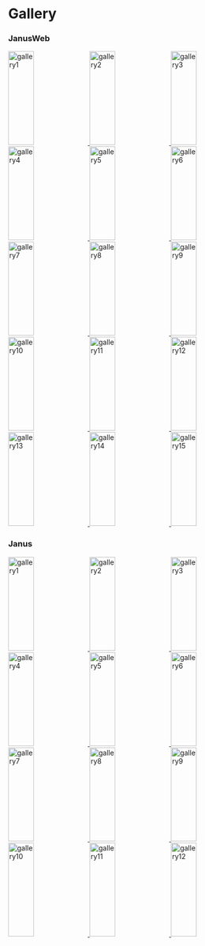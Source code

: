 # Gallery


### JanusWeb

<a href="https://i.imgur.com/iAgX0s4.jpg">
  <img alt="gallery1" target="_blank" src="https://i.imgur.com/iAgX0s4.jpg" height="190" width="32%">
</a>
<a href="https://i.imgur.com/TTrxbSU.jpg">
  <img alt="gallery2" target="_blank" src="https://i.imgur.com/TTrxbSU.jpg" height="190" width="32%">
</a>
<a href="https://i.imgur.com/WdgMcwM.jpg">
  <img alt="gallery3" target="_blank" src="https://i.imgur.com/WdgMcwM.jpg" height="190" width="32%">
</a>
<a href="https://i.imgur.com/9hsd6wc.jpg">
  <img alt="gallery4" target="_blank" src="https://i.imgur.com/9hsd6wc.jpg" height="190" width="32%">
</a>
<a href="https://i.imgur.com/8bWXd9l.jpg">
  <img alt="gallery5" target="_blank" src="https://i.imgur.com/8bWXd9l.jpg" height="190" width="32%">
</a>
<a href="https://i.imgur.com/VnZ8MPU.jpg">
  <img alt="gallery6" target="_blank" src="https://i.imgur.com/VnZ8MPU.jpg" height="190" width="32%">
</a>
<a href="https://i.imgur.com/sdeujRE.gif">
  <img alt="gallery7" target="_blank" src="https://i.imgur.com/sdeujRE.gif" height="190" width="32%">
</a>
<a href="https://i.imgur.com/ESWkWxe.jpg">
  <img alt="gallery8" target="_blank" src="https://i.imgur.com/ESWkWxe.jpg" height="190" width="32%">
</a>
<a href="https://i.imgur.com/ZFWFZl3.jpg">
  <img alt="gallery9" target="_blank" src="https://i.imgur.com/ZFWFZl3.jpg" height="190" width="32%">
</a>
<a href="https://i.imgur.com/MSkHzxN.jpg">
  <img alt="gallery10" target="_blank" src="https://i.imgur.com/MSkHzxN.jpg" height="190" width="32%">
</a>
<a href="https://i.imgur.com/rMsEP8y.gif">
  <img alt="gallery11" target="_blank" src="https://i.imgur.com/rMsEP8y.gif" height="190" width="32%">
</a>
<a href="https://i.imgur.com/sdeujRE.gif">
  <img alt="gallery12" target="_blank" src="https://i.imgur.com/sdeujRE.gif" height="190" width="32%">
</a>
<a href="https://i.imgur.com/8nVTEFP.jpg">
  <img alt="gallery13" target="_blank" src="https://i.imgur.com/8nVTEFP.jpg" height="190" width="32%">
</a>
<a href="https://i.imgur.com/wa8Dudv.jpg">
  <img alt="gallery14" target="_blank" src="https://i.imgur.com/wa8Dudv.jpg" height="190" width="32%">
</a>
<a href="https://i.imgur.com/QYQ711L.jpg">
  <img alt="gallery15" target="_blank" src="https://i.imgur.com/QYQ711L.jpg" height="190" width="32%">
</a>

### Janus

<a href="https://i.imgur.com/StawtG3.jpg">
  <img alt="gallery1" target="_blank" src="https://i.imgur.com/StawtG3.jpg" height="190" width="32%">
</a>
<a href="https://i.imgur.com/B1oJHOx.jpg">
  <img alt="gallery2" target="_blank" src="https://i.imgur.com/B1oJHOx.jpg" height="190" width="32%">
</a>
<a href="https://i.imgur.com/anHl3YB.jpg">
  <img alt="gallery3" target="_blank" src="https://i.imgur.com/anHl3YB.jpg" height="190" width="32%">
</a>
<a href="https://i.imgur.com/Ojr3FTK.jpg">
  <img alt="gallery4" target="_blank" src="https://i.imgur.com/Ojr3FTK.jpg" height="190" width="32%">
</a>
<a href="https://i.imgur.com/k0PgpYj.gif">
  <img alt="gallery5" target="_blank" src="https://i.imgur.com/k0PgpYj.gif" height="190" width="32%">
</a>
<a href="https://i.imgur.com/YpPNHhW.gif">
  <img alt="gallery6" target="_blank" src="https://i.imgur.com/YpPNHhW.gif" height="190" width="32%">
</a>
<a href="https://i.imgur.com/rNXng3v.jpg">
  <img alt="gallery7" target="_blank" src="https://i.imgur.com/rNXng3v.jpg" height="190" width="32%">
</a>
<a href="https://i.imgur.com/425aFpq.gif">
  <img alt="gallery8" target="_blank" src="https://i.imgur.com/425aFpq.gif" height="190" width="32%">
</a>
<a href="https://i.imgur.com/nej70d3.jpg">
  <img alt="gallery9" target="_blank" src="https://i.imgur.com/nej70d3.jpg" height="190" width="32%">
</a>
<a href="https://i.imgur.com/kcqYlx3.jpg">
  <img alt="gallery10" target="_blank" src="https://i.imgur.com/kcqYlx3.jpg" height="190" width="32%">
</a>
<a href="https://i.imgur.com/jEwPjJY.jpg">
  <img alt="gallery11" target="_blank" src="https://i.imgur.com/jEwPjJY.jpg" height="190" width="32%">
</a>
<a href="https://i.imgur.com/DHpKAIR.jpg">
  <img alt="gallery12" target="_blank" src="https://i.imgur.com/DHpKAIR.jpg" height="190" width="32%">
</a>

